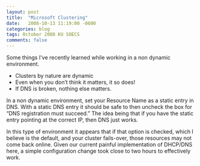```yaml
---
layout: post
title:  "Microsoft Clustering"
date:   2008-10-13 11:19:00 -0600
categories: blog
tags: October 2008 KU SOECS
comments: false
---
```

Some things I’ve recently learned while working in a non dynamic environment.

* Clusters by nature are dynamic
* Even when you don’t think it matters, it so does!
* If DNS is broken, nothing else matters.

In a non dynamic environment, set your Resource Name as a static entry in DNS. With a static DNS entry it should be safe to then uncheck the box for “DNS registration must succeed.” The idea being that if you have the static entry pointing at the correct IP, then DNS just works.

In this type of environment it appears that if that option is checked, which I believe is the default, and your cluster fails-over, those resources may not come back online. Given our current painful implementation of DHCP/DNS here, a simple configuration change took close to two hours to effectively work.

